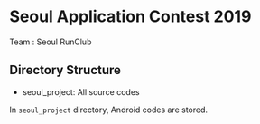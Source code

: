 # Seoul Application Contest 2019

Team : Seoul RunClub

## Directory Structure

- seoul_project: All source codes

In `seoul_project` directory, Android codes are stored.
